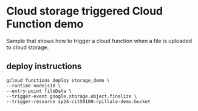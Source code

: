 # Cloud storage triggered Cloud Function demo

Sample that shows how to trigger a cloud function when a file is uploaded to cloud storage.

## deploy instructions
```
gcloud functions deploy storage_demo \
--runtime nodejs18 \
--entry-point fileData \
--trigger-event google.storage.object.finalize \
--trigger-resource sp24-cit50100-rpillala-demo-bucket
```

 